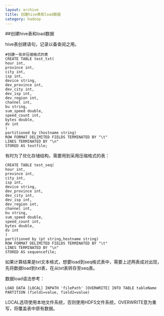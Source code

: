 ```yaml
---
layout: archive
title: 创建hive表和load数据
category: hadoop
---
```


##创建hive表和load数据

hive表创建语句，记录以备查阅之用。 

	#创建一张非压缩格式的表
	CREATE TABLE test_txt(
	hour int,
	province int,
	city int,
	isp int,
	device string,
	dev_province int,
	dev_city int,
	dev_isp int,
	dev_region int,
	channel int,
	bu string,
	sum_speed double,
	speed_count int,
	bytes double,
	dv int
	)
	partitioned by (hostname string)
	ROW FORMAT DELIMITED FIELDS TERMINATED BY "\t"
	LINES TERMINATED BY "\n"
	STORED AS textfile;

有时为了优化存储结构，需要用到采用压缩格式的表： 

	CREATE TABLE test_seq(
	hour int,
	province int,
	city int,
	isp int,
	device string,
	dev_province int,
	dev_city int,
	dev_isp int,
	dev_region int,
	channel int,
	bu string,
	sum_speed double,
	speed_count int,
	bytes double,
	dv int
	)
	partitioned by (pt string,hostname string)
	ROW FORMAT DELIMITED FIELDS TERMINATED BY "\t"
	LINES TERMINATED BY "\n"
	STORED AS sequencefile;

如果计算结果是txt文本格式，想要load到seq格式表中，需要上述两表成对出现，先将数据load到txt表，在从txt表转存至seq表。 

数据load语法参考： 

	LOAD DATA [LOCAL] INPATH 'filePath' [OVERWRITE] INTO TABLE tableName
	PARTITION (field1=value, field2=value)

LOCAL选项使用本地文件系统，否则使用HDFS文件系统，OVERWRITE意为重写，将覆盖表中原有数据。 